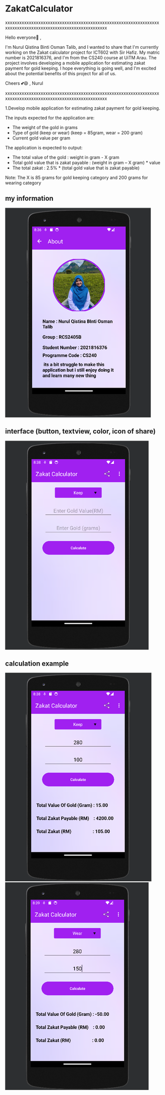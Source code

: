 # ZakatCalculator
xxxxxxxxxxxxxxxxxxxxxxxxxxxxxxxxxxxxxxxxxxxxxxxxxxxxxxxxxxxxxxxxxxxxxxxxxxxxxxxxxxxxxxxxxxxxxxxxxxxxxxxxxxxx
 
 Hello everyone👋 ,

I'm Nurul Qistina Binti Osman Talib, and I wanted to share that I'm currently working on the Zakat calculator project for ICT602 with Sir Hafiz. My matric number is 2021816376, and I'm from the CS240 course at UiTM Arau. The project involves developing a mobile application for estimating zakat payment for gold keeping. I hope everything is going well, and I'm excited about the potential benefits of this project for all of us.

Cheers 💕😄 ,
Nurul

xxxxxxxxxxxxxxxxxxxxxxxxxxxxxxxxxxxxxxxxxxxxxxxxxxxxxxxxxxxxxxxxxxxxxxxxxxxxxxxxxxxxxxxxxxxxxxxxxxxxxxxxxxxx

1.Develop mobile application for estimating zakat payment for gold keeping. 

The inputs expected for the application are:
- The weight of the gold in grams
- Type of gold (keep or wear) (keep = 85gram, wear = 200 gram)
- Current gold value per gram 

The application is expected to output:
- The total value of the gold : weight in gram - X gram
- Total gold value that is zakat payable : (weight in gram – X gram) * value 
- The total zakat : 2.5% * (total gold value that is zakat payable)

Note: The X is 85 grams for gold keeping category and 200 grams for wearing category

## my information

![About page](picture/about_page.png)

## interface (button, textview, color, icon of share)
![Interface](picture/1.png)

## calculation example
![Calculate 1](picture/2.png)
![Calculate 2](picture/3.png)
